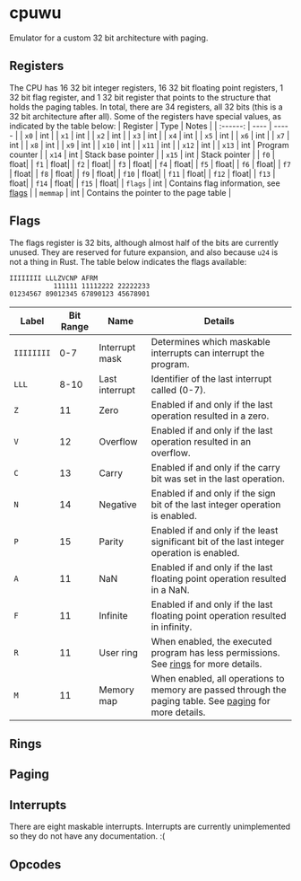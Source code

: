 # cpuwu
Emulator for a custom 32 bit architecture with paging.

## Registers
The CPU has 16 32 bit integer registers, 16 32 bit floating point registers, 1 32 bit flag register, and 1 32 bit register that points to the structure that holds the paging tables. In total, there are 34 registers, all 32 bits (this is a 32 bit architecture after all). Some of the registers have special values, as indicated by the table below:
| Register | Type | Notes |
| :------: | ---- | ----- |
| `x0`     | int  |
| `x1`     | int  |
| `x2`     | int  |
| `x3`     | int  |
| `x4`     | int  |
| `x5`     | int  |
| `x6`     | int  |
| `x7`     | int  |
| `x8`     | int  |
| `x9`     | int  |
| `x10`    | int  |
| `x11`    | int  |
| `x12`    | int  |
| `x13`    | int  | Program counter    |
| `x14`    | int  | Stack base pointer |
| `x15`    | int  | Stack pointer      |
| `f0`     | float|
| `f1`     | float|
| `f2`     | float|
| `f3`     | float|
| `f4`     | float|
| `f5`     | float|
| `f6`     | float|
| `f7`     | float|
| `f8`     | float|
| `f9`     | float|
| `f10`    | float|
| `f11`    | float|
| `f12`    | float|
| `f13`    | float|
| `f14`    | float|
| `f15`    | float|
| `flags`  | int  | Contains flag information, see [flags](#flags) |
| `memmap` | int  | Contains the pointer to the page table         |

## Flags
The flags register is 32 bits, although almost half of the bits are currently unused. They are reserved for future expansion, and also because `u24` is not a thing in Rust. The table below indicates the flags available:
```
IIIIIIII LLLZVCNP AFRM
           111111 11112222 22222233
01234567 89012345 67890123 45678901
```
| Label      | Bit Range | Name           | Details
| ---------- | --------- | -------------- | -------
| `IIIIIIII` | 0-7       | Interrupt mask | Determines which maskable interrupts can interrupt the program.
| `LLL`      | 8-10      | Last interrupt | Identifier of the last interrupt called (0-7).
| `Z`        | 11        | Zero           | Enabled if and only if the last operation resulted in a zero.
| `V`        | 12        | Overflow       | Enabled if and only if the last operation resulted in an overflow.
| `C`        | 13        | Carry          | Enabled if and only if the carry bit was set in the last operation. 
| `N`        | 14        | Negative       | Enabled if and only if the sign bit of the last integer operation is enabled.
| `P`        | 15        | Parity         | Enabled if and only if the least significant bit of the last integer operation is enabled.
| `A`        | 11        | NaN            | Enabled if and only if the last floating point operation resulted in a NaN.
| `F`        | 11        | Infinite       | Enabled if and only if the last floating point operation resulted in infinity.
| `R`        | 11        | User ring      | When enabled, the executed program has less permissions. See [rings](#rings) for more details.
| `M`        | 11        | Memory map     | When enabled, all operations to memory are passed through the paging table. See [paging](#paging) for more details.

## Rings

## Paging

## Interrupts
There are eight maskable interrupts. Interrupts are currently unimplemented so they do not have any documentation. :(

## Opcodes
